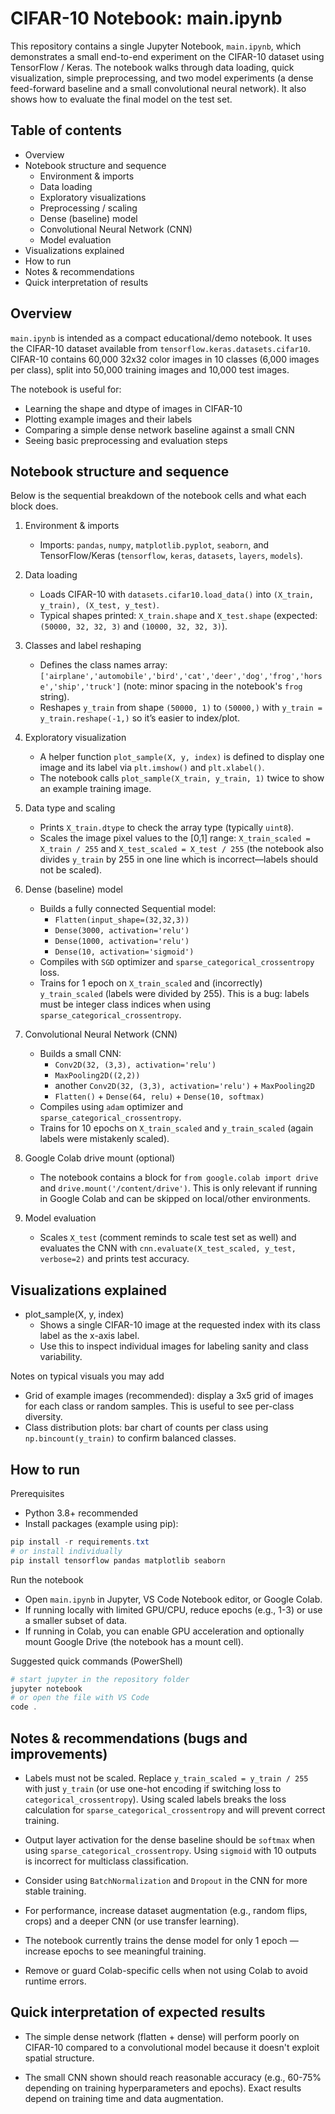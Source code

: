 # CIFAR-10 Notebook: main.ipynb

This repository contains a single Jupyter Notebook, `main.ipynb`, which demonstrates a small end-to-end experiment on the CIFAR-10 dataset using TensorFlow / Keras. The notebook walks through data loading, quick visualization, simple preprocessing, and two model experiments (a dense feed-forward baseline and a small convolutional neural network). It also shows how to evaluate the final model on the test set.

## Table of contents

- Overview
- Notebook structure and sequence
  - Environment & imports
  - Data loading
  - Exploratory visualizations
  - Preprocessing / scaling
  - Dense (baseline) model
  - Convolutional Neural Network (CNN)
  - Model evaluation
- Visualizations explained
- How to run
- Notes & recommendations
- Quick interpretation of results

## Overview

`main.ipynb` is intended as a compact educational/demo notebook. It uses the CIFAR-10 dataset available from `tensorflow.keras.datasets.cifar10`. CIFAR-10 contains 60,000 32x32 color images in 10 classes (6,000 images per class), split into 50,000 training images and 10,000 test images.

The notebook is useful for:
- Learning the shape and dtype of images in CIFAR-10
- Plotting example images and their labels
- Comparing a simple dense network baseline against a small CNN
- Seeing basic preprocessing and evaluation steps

## Notebook structure and sequence

Below is the sequential breakdown of the notebook cells and what each block does.

1) Environment & imports
   - Imports: `pandas`, `numpy`, `matplotlib.pyplot`, `seaborn`, and TensorFlow/Keras (`tensorflow`, `keras`, `datasets`, `layers`, `models`).

2) Data loading
   - Loads CIFAR-10 with `datasets.cifar10.load_data()` into `(X_train, y_train), (X_test, y_test)`.
   - Typical shapes printed: `X_train.shape` and `X_test.shape` (expected: `(50000, 32, 32, 3)` and `(10000, 32, 32, 3)`).

3) Classes and label reshaping
   - Defines the class names array: `['airplane','automobile','bird','cat','deer','dog','frog','horse','ship','truck']` (note: minor spacing in the notebook's `frog ` string).
   - Reshapes `y_train` from shape `(50000, 1)` to `(50000,)` with `y_train = y_train.reshape(-1,)` so it’s easier to index/plot.

4) Exploratory visualization
   - A helper function `plot_sample(X, y, index)` is defined to display one image and its label via `plt.imshow()` and `plt.xlabel()`.
   - The notebook calls `plot_sample(X_train, y_train, 1)` twice to show an example training image.

5) Data type and scaling
   - Prints `X_train.dtype` to check the array type (typically `uint8`).
   - Scales the image pixel values to the [0,1] range: `X_train_scaled = X_train / 255` and `X_test_scaled = X_test / 255` (the notebook also divides `y_train` by 255 in one line which is incorrect—labels should not be scaled).

6) Dense (baseline) model
   - Builds a fully connected Sequential model:
     - `Flatten(input_shape=(32,32,3))`
     - `Dense(3000, activation='relu')`
     - `Dense(1000, activation='relu')`
     - `Dense(10, activation='sigmoid')`
   - Compiles with `SGD` optimizer and `sparse_categorical_crossentropy` loss.
   - Trains for 1 epoch on `X_train_scaled` and (incorrectly) `y_train_scaled` (labels were divided by 255). This is a bug: labels must be integer class indices when using `sparse_categorical_crossentropy`.

7) Convolutional Neural Network (CNN)
   - Builds a small CNN:
     - `Conv2D(32, (3,3), activation='relu')`
     - `MaxPooling2D((2,2))`
     - another `Conv2D(32, (3,3), activation='relu')` + `MaxPooling2D`
     - `Flatten()` + `Dense(64, relu)` + `Dense(10, softmax)`
   - Compiles using `adam` optimizer and `sparse_categorical_crossentropy`.
   - Trains for 10 epochs on `X_train_scaled` and `y_train_scaled` (again labels were mistakenly scaled).

8) Google Colab drive mount (optional)
   - The notebook contains a block for `from google.colab import drive` and `drive.mount('/content/drive')`. This is only relevant if running in Google Colab and can be skipped on local/other environments.

9) Model evaluation
   - Scales `X_test` (comment reminds to scale test set as well) and evaluates the CNN with `cnn.evaluate(X_test_scaled, y_test, verbose=2)` and prints test accuracy.


## Visualizations explained

- plot_sample(X, y, index)
  - Shows a single CIFAR-10 image at the requested index with its class label as the x-axis label.
  - Use this to inspect individual images for labeling sanity and class variability.

Notes on typical visuals you may add
- Grid of example images (recommended): display a 3x5 grid of images for each class or random samples. This is useful to see per-class diversity.
- Class distribution plots: bar chart of counts per class using `np.bincount(y_train)` to confirm balanced classes.

## How to run

Prerequisites
- Python 3.8+ recommended
- Install packages (example using pip):

```powershell
pip install -r requirements.txt
# or install individually
pip install tensorflow pandas matplotlib seaborn
```

Run the notebook
- Open `main.ipynb` in Jupyter, VS Code Notebook editor, or Google Colab.
- If running locally with limited GPU/CPU, reduce epochs (e.g., 1-3) or use a smaller subset of data.
- If running in Colab, you can enable GPU acceleration and optionally mount Google Drive (the notebook has a mount cell).

Suggested quick commands (PowerShell)

```powershell
# start jupyter in the repository folder
jupyter notebook
# or open the file with VS Code
code .
```

## Notes & recommendations (bugs and improvements)

- Labels must not be scaled. Replace `y_train_scaled = y_train / 255` with just `y_train` (or use one-hot encoding if switching loss to `categorical_crossentropy`). Using scaled labels breaks the loss calculation for `sparse_categorical_crossentropy` and will prevent correct training.

- Output layer activation for the dense baseline should be `softmax` when using `sparse_categorical_crossentropy`. Using `sigmoid` with 10 outputs is incorrect for multiclass classification.

- Consider using `BatchNormalization` and `Dropout` in the CNN for more stable training.

- For performance, increase dataset augmentation (e.g., random flips, crops) and a deeper CNN (or use transfer learning).

- The notebook currently trains the dense model for only 1 epoch — increase epochs to see meaningful training.

- Remove or guard Colab-specific cells when not using Colab to avoid runtime errors.

## Quick interpretation of expected results

- The simple dense network (flatten + dense) will perform poorly on CIFAR-10 compared to a convolutional model because it doesn't exploit spatial structure.

- The small CNN shown should reach reasonable accuracy (e.g., 60-75% depending on training hyperparameters and epochs). Exact results depend on training time and data augmentation.

